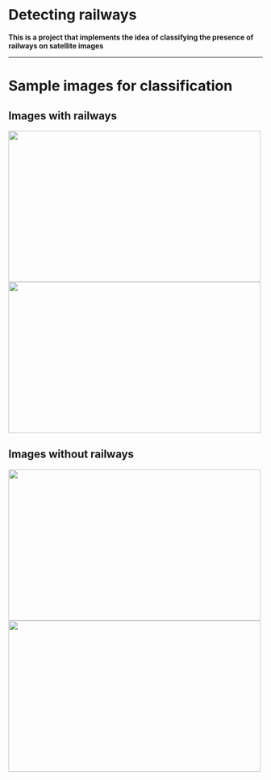 # $\text{Detecting railways}$
**$\text{This is a project that implements the idea of classifying the presence of railways on satellite images}$**

---

# $\text{Sample images for classification}$
## $\text{Images with railways}$
<img src="https://github.com/user-attachments/assets/fd0e10ce-cc04-4ac7-ae9a-cd5dd26936c2" width="500" height="300">
<img src="https://github.com/user-attachments/assets/7439d2f3-5460-4828-b7d1-b1fcdb67300c" width="500" height="300">

## $\text{Images without railways}$
<img src="https://github.com/user-attachments/assets/a60e97e8-b0d5-4715-b034-6662437e98b8"  width="500" height="300">
<img src="https://github.com/user-attachments/assets/9ebf801f-f518-486b-b175-27a90c0da338"  width="500" height="300")>
